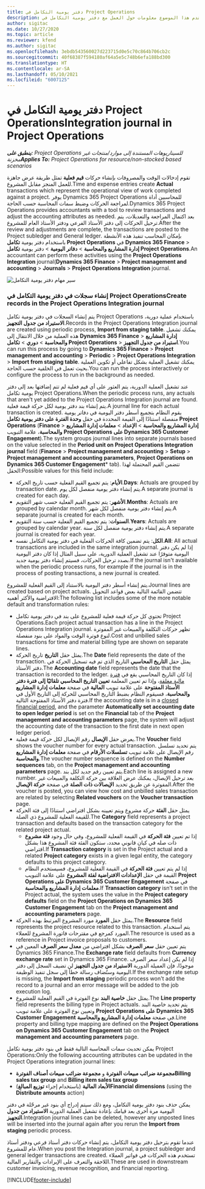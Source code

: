 ```yaml
---
title: دفتر يومية التكامل في Project Operations
description: يقدم هذا الموضوع معلومات حول العمل مع دفتر يومية التكامل في Project Operations.
author: sigitac
ms.date: 10/27/2020
ms.topic: article
ms.reviewer: kfend
ms.author: sigitac
ms.openlocfilehash: 3ebdb543560027d223715d0e5c70c864b706cb2c
ms.sourcegitcommit: 40f68387f594180af64a5e5c748b6efa188bd300
ms.translationtype: HT
ms.contentlocale: ar-SA
ms.lasthandoff: 05/10/2021
ms.locfileid: "6007125"
---
```

# <a name="integration-journal-in-project-operations"></a><span data-ttu-id="6e814-103">دفتر يومية التكامل في Project Operations</span><span class="sxs-lookup"><span data-stu-id="6e814-103">Integration journal in Project Operations</span></span>

<span data-ttu-id="6e814-104">_**ينطبق على:** Project Operations للسيناريوهات المستندة إلى موارد/منتجات غير مخزنة‬_</span><span class="sxs-lookup"><span data-stu-id="6e814-104">_**Applies To:** Project Operations for resource/non-stocked based scenarios_</span></span>

<span data-ttu-id="6e814-105">تقوم إدخالات الوقت والمصروفات بإنشاء حركات **قيم فعلية** تمثل طريقة عرض جاهزة للعمل المنجز مقابل المشروع.</span><span class="sxs-lookup"><span data-stu-id="6e814-105">Time and expense entries create **Actual** transactions which represent the operational view of work completed against a project.</span></span> <span data-ttu-id="6e814-106">يوفر Dynamics 365 Project Operations للمحاسبين أداة لمراجعة الحركات وضبط سمات المحاسبة حسب الحاجة.</span><span class="sxs-lookup"><span data-stu-id="6e814-106">Dynamics 365 Project Operations provides accountants with a tool to review transactions and adjust the accounting attributes as needed.</span></span> <span data-ttu-id="6e814-107">بعد اكتمال المراجعة والتعديلات، يتم ترحيل الحركات إلى دفتر الأستاذ الفرعي ودفتر الأستاذ العام للمشروع.</span><span class="sxs-lookup"><span data-stu-id="6e814-107">After the review and adjustments are complete, the transactions are posted to the Project subledger and General ledger.</span></span> <span data-ttu-id="6e814-108">بإمكان المحاسب تنفيذ هذه الأنشطة باستخدام دفتر يومية **تكامل Project Operations** في **Dynamics 365 Finance** > **إدارة المشاريع والمحاسبة** > **دفاتر اليومية** >  دفتر يومية **تكامل Project Operations**.</span><span class="sxs-lookup"><span data-stu-id="6e814-108">An accountant can perform these activities using the **Project Operations Integration** journal(**Dynamics 365 Finance** > **Project management and accounting** > **Journals** > **Project Operations Integration** journal.</span></span>

![سير مهام دفتر يومية التكامل](./media/IntegrationJournal.png)

### <a name="create-records-in-the-project-operations-integration-journal"></a><span data-ttu-id="6e814-110">إنشاء سجلات في دفتر يومية التكامل في Project Operations</span><span class="sxs-lookup"><span data-stu-id="6e814-110">Create records in the Project Operations Integration journal</span></span>

<span data-ttu-id="6e814-111">يتم إنشاء السجلات في دفتر يومية تكامل Project Operations باستخدام عملية دورية، **الاستيراد من جدول التجهيز**.</span><span class="sxs-lookup"><span data-stu-id="6e814-111">Records in the Project Operations Integration journal are created using periodic process, **Import from staging table**.</span></span> <span data-ttu-id="6e814-112">يمكنك تشغيل هذه العملية من خلال الانتقال إلى **Dynamics 365 Finance** > **إدارة المشاريع والمحاسبة** > **دوري** > **تكامل Project Operations** > **استيراد من جدول التجهيز**.</span><span class="sxs-lookup"><span data-stu-id="6e814-112">You can run this process by going to **Dynamics 365 Finance** > **Project management and accounting** > **Periodic** > **Project Operations Integration** > **Import from staging table**.</span></span> <span data-ttu-id="6e814-113">يمكنك تشغيل العملية بشكل تفاعلي أو تكوين العملية بحيث تعمل في الخلفية حسب الحاجة.</span><span class="sxs-lookup"><span data-stu-id="6e814-113">You can run the process interactively or configure the process to run in the background as needed.</span></span>

<span data-ttu-id="6e814-114">عند تشغيل العملية الدورية، يتم العثور على أي قيم فعلية لم تتم إضافتها بعد إلى دفتر يومية تكامل Project Operations.</span><span class="sxs-lookup"><span data-stu-id="6e814-114">When the periodic process runs, any actuals that aren't yet added to the Project Operations Integration journal are found.</span></span> <span data-ttu-id="6e814-115">يتم إنشاء بند دفتر يومية لكل حركة قيمة فعلية.</span><span class="sxs-lookup"><span data-stu-id="6e814-115">A journal line for each actual transaction is created.</span></span>
<span data-ttu-id="6e814-116">يقوم النظام بتجميع أسطر دفتر اليومية في دفاتر يومية منفصلة استنادًا إلى القيمة المحددة في حقل **وحدة الفترة على دفتر يومية تكامل Project Operations** (**Finance** > **إدارة المشاريع والمحاسبة** > **الإعداد** > **معلمات إدارة المشاريع والمحاسبة**، علامة التبويب **Project Operations على Dynamics 365 Customer Engagement**).</span><span class="sxs-lookup"><span data-stu-id="6e814-116">The system groups journal lines into separate journals based on the value selected in the **Period unit on Project Operations Integration journal** field (**Finance** > **Project management and accounting** > **Setup** > **Project management and accounting parameters**, **Project Operations on Dynamics 365 Customer Engagement**\* tab).</span></span> <span data-ttu-id="6e814-117">تتضمن القيم المحتملة لهذا الحقل:</span><span class="sxs-lookup"><span data-stu-id="6e814-117">Possible values for this field include:</span></span>

  - <span data-ttu-id="6e814-118">**الأيام**: يتم تجميع القيم الفعلية حسب تاريخ الحركة.</span><span class="sxs-lookup"><span data-stu-id="6e814-118">**Days**: Actuals are grouped by transaction date.</span></span> <span data-ttu-id="6e814-119">يتم إنشاء دفتر يومية منفصل لكل يوم.</span><span class="sxs-lookup"><span data-stu-id="6e814-119">A separate journal is created for each day.</span></span>
  - <span data-ttu-id="6e814-120">**الأشهر**: يتم تجميع القيم الفعلية حسب شهر التقويم.</span><span class="sxs-lookup"><span data-stu-id="6e814-120">**Months**: Actuals are grouped by calendar month.</span></span> <span data-ttu-id="6e814-121">يتم إنشاء دفتر يومية منفصل لكل شهر.</span><span class="sxs-lookup"><span data-stu-id="6e814-121">A separate journal is created for each month.</span></span>
  - <span data-ttu-id="6e814-122">**السنوات**: يتم تجميع القيم الفعلية حسب سنة التقويم.</span><span class="sxs-lookup"><span data-stu-id="6e814-122">**Years**: Actuals are grouped by calendar year.</span></span> <span data-ttu-id="6e814-123">يتم إنشاء دفتر يومية منفصل لكل سنة.</span><span class="sxs-lookup"><span data-stu-id="6e814-123">A separate journal is created for each year.</span></span>
  - <span data-ttu-id="6e814-124">**الكل**: يتم تضمين كافة الحركات الفعلية في دفتر يومية التكامل نفسه.</span><span class="sxs-lookup"><span data-stu-id="6e814-124">**All**: All actual transactions are included in the same integration journal.</span></span> <span data-ttu-id="6e814-125">إذا لم يكن دفتر اليومية متوفرًا عند تشغيل العملية الدورية، على سبيل المثال إذا كان دفتر اليومية بصدد ترحيل الحركات، فسيتم إنشاء دفتر يومية جديد.</span><span class="sxs-lookup"><span data-stu-id="6e814-125">If the journal isn't available when the periodic process runs, for example if the journal is in the process of posting transactions, a new journal is created.</span></span>

<span data-ttu-id="6e814-126">يتم إنشاء أسطر دفتر اليومية بالاستناد إلى القيم الفعلية للمشروع.</span><span class="sxs-lookup"><span data-stu-id="6e814-126">Journal lines are created based on project actuals.</span></span> <span data-ttu-id="6e814-127">تتضمن القائمة التالية بعض قواعد التحويل الافتراضية والأكثر أهميه:</span><span class="sxs-lookup"><span data-stu-id="6e814-127">The following list includes some of the more notable default and transformation rules:</span></span>

  - <span data-ttu-id="6e814-128">تحتوي كل حركة قيمة فعلية للمشروع على بند في دفتر يومية تكامل Project Operations.</span><span class="sxs-lookup"><span data-stu-id="6e814-128">Each project actual transaction has a line in the Project Operations Integration journal.</span></span> <span data-ttu-id="6e814-129">تظهر حركات التكلفة والمبيعات غير المفوترة لنوع فوترة الوقت والمواد على بنود منفصلة.</span><span class="sxs-lookup"><span data-stu-id="6e814-129">Cost and unbilled sales transactions for time and material billing type are shown on separate lines.</span></span>
  - <span data-ttu-id="6e814-130">يمثل حقل **التاريخ** تاريخ الحركة.</span><span class="sxs-lookup"><span data-stu-id="6e814-130">The **Date** field represents the date of the transaction.</span></span> <span data-ttu-id="6e814-131">يمثل حقل **التاريخ المحاسبي** التاريخ الذي تم فيه تسجيل الحركة في دفتر الأستاذ.</span><span class="sxs-lookup"><span data-stu-id="6e814-131">The **Accounting date** field represents the date that the transaction is recorded to the ledger.</span></span> <span data-ttu-id="6e814-132">إذا كان التاريخ المحاسبي يقع في [فترة مالية مغلقة](/dynamics365/finance/general-ledger/close-general-ledger-at-period-end)، وإذا تم تعيين المعلمة **تعيين التاريخ المحاسبي تلقائيًا إلى فترة دفتر الأستاذ المفتوحة** على علامة تبويب **المالية** في صفحة **معلمات إدارة المشاريع والمحاسبة**، فسيقوم النظام بضبط التاريخ المحاسبي للحركة إلى التاريخ الأول في فترة دفتر الأستاذ المفتوحة التالية.</span><span class="sxs-lookup"><span data-stu-id="6e814-132">If the accounting date is in a [closed financial period](/dynamics365/finance/general-ledger/close-general-ledger-at-period-end), and the parameter **Automatically set accounting date to open ledger period** is set on the **Financial** tab of the **Project management and accounting parameters** page, the system will adjust the accounting date of the transaction to the first date in next open ledger period.</span></span>
  - <span data-ttu-id="6e814-133">يعرض حقل **الإيصال** رقم الإيصال لكل حركة قيمة فعلية.</span><span class="sxs-lookup"><span data-stu-id="6e814-133">The **Voucher** field shows the voucher number for every actual transaction.</span></span> <span data-ttu-id="6e814-134">يتم تحديد تسلسل رقم الإيصال على علامة تبويب **تسلسلات الأرقام** في صفحة **معلمات إدارة المشاريع والمحاسبة**.</span><span class="sxs-lookup"><span data-stu-id="6e814-134">The voucher number sequence is defined on the **Number sequences** tab, on the **Project management and accounting parameters** page.</span></span> <span data-ttu-id="6e814-135">يتم تعيين رقم جديد لكل بند.</span><span class="sxs-lookup"><span data-stu-id="6e814-135">Each line is assigned a new number.</span></span> <span data-ttu-id="6e814-136">بعد ترحيل الإيصال، يمكنك عرض العلاقة بين حركة التكلفة والمبيعات غير المفوترة عن طريق تحديد **الإيصالات ذات الصلة** في صفحة **حركة الإيصال**.</span><span class="sxs-lookup"><span data-stu-id="6e814-136">After the voucher is posted, you can view how cost and unbilled sales transaction are related by selecting **Related vouchers** on the **Voucher transaction** page.</span></span>
  - <span data-ttu-id="6e814-137">يمثل حقل **الفئة** حركة مشروع ويتم تعيينه بشكل افتراضي استنادًا إلى فئة الحركة للقيمة الفعلية للمشروع ذي الصلة.</span><span class="sxs-lookup"><span data-stu-id="6e814-137">The **Category** field represents a project transaction and defaults based on the transaction category for the related project actual.</span></span>
    - <span data-ttu-id="6e814-138">إذا تم تعيين **فئة الحركة** في القيمة الفعلية للمشروع، وفي حال وجود **فئة مشروع** ذات صله في كيان قانوني محدد، ستكون الفئة فئة المشروع هذا بشكل افتراضي.</span><span class="sxs-lookup"><span data-stu-id="6e814-138">If **Transaction category** is set in the Project actual and a related **Project category** exists in a given legal entity, the category defaults to this project category.</span></span>
    - <span data-ttu-id="6e814-139">إذا لم يتم تعيين **فئة الحركة** في القيمة الفعلية للمشروع، فسيستخدم النظام القيمة في حقل **الإعدادات الافتراضية لفئة المشروع** على علامة التبويب **Project Operations على Dynamics 365 Customer Engagement** في صفحة **معلمات إدارة المشاريع والمحاسبة**.</span><span class="sxs-lookup"><span data-stu-id="6e814-139">If **Transaction category** isn't set in the Project actual, the system uses the value in the **Project category defaults** field on the **Project Operations on Dynamics 365 Customer Engagement** tab on the **Project management and accounting parameters** page.</span></span>
  - <span data-ttu-id="6e814-140">يمثل حقل **المورد** مورد المشروع المرتبط بهذه الحركة.</span><span class="sxs-lookup"><span data-stu-id="6e814-140">The **Resource** field represents the project resource related to this transaction.</span></span> <span data-ttu-id="6e814-141">يتم استخدام المورد كمرجع في مقترحات فاتورة المشروع للعملاء.</span><span class="sxs-lookup"><span data-stu-id="6e814-141">The resource is used as a reference in Project invoice proposals to customers.</span></span>
  - <span data-ttu-id="6e814-142">يتم تعيين حقل **سعر الصرف** بشكل افتراضي من **معدل سعر الصرف** المعين في Dynamics 365 Finance.</span><span class="sxs-lookup"><span data-stu-id="6e814-142">The **Exchange rate** field defaults from **Currency exchange rate** set in Dynamics 365 Finance.</span></span> <span data-ttu-id="6e814-143">إذا لم يكن إعداد سعر الصرف موجودًا، فإن العميلة الدورية **الاستيراد من جدول التجهيز** لن تضيف السجل إلى دفتر اليومية وستُضاف رسالة خطأ إلى سجل تنفيذ الوظيفة.</span><span class="sxs-lookup"><span data-stu-id="6e814-143">If the exchange rate setup is missing, the **Import from staging** periodic process won't add the record to a journal and an error message will be added to the job execution log.</span></span>
  - <span data-ttu-id="6e814-144">يمثل حقل **خاصية البند** نوع الفوترة في القيم الفعلية للمشروع.</span><span class="sxs-lookup"><span data-stu-id="6e814-144">The **Line property** field represents the billing type in Project actuals.</span></span> <span data-ttu-id="6e814-145">يتم تحديد خاصية البند وتعيين نوع الفوترة على علامة تبويب **Project Operations على Dynamics 365 Customer Engagement** في صفحة **معلمات إدارة المشاريع والمحاسبة**.</span><span class="sxs-lookup"><span data-stu-id="6e814-145">Line property and billing type mapping are defined on the **Project Operations on Dynamics 365 Customer Engagement** tab on the **Project management and accounting parameters** page.</span></span>

<span data-ttu-id="6e814-146">يمكن تحديث سمات المحاسبة التالية فقط في بنود دفتر يومية تكامل Project Operations:</span><span class="sxs-lookup"><span data-stu-id="6e814-146">Only the following accounting attributes can be updated in the Project Operations integration journal lines:</span></span>

- <span data-ttu-id="6e814-147">**مجموعة ضرائب مبيعات الفوترة** و **مجموعة ضرائب مبيعات أصناف الفوترة**</span><span class="sxs-lookup"><span data-stu-id="6e814-147">**Billing sales tax group** and **Billing item sales tax group**</span></span>
- <span data-ttu-id="6e814-148">**الأبعاد المالية** (باستخدام إجراء **توزيع المبالغ**)</span><span class="sxs-lookup"><span data-stu-id="6e814-148">**Financial dimensions** (using the **Distribute amounts** action)</span></span>

<span data-ttu-id="6e814-149">يمكن حذف بنود دفتر يومية التكامل، ومع ذلك سيتم إدراج أي بنود غير مرحّلة في دفتر اليومية مرة أخرى بعد قيامك بإعادة تشغيل العملية الدورية **الاستيراد من جدول التجهيز**.</span><span class="sxs-lookup"><span data-stu-id="6e814-149">Integration journal lines can be deleted, however any unposted lines will be inserted into the journal again after you rerun the **Import from staging** periodic process.</span></span>

<span data-ttu-id="6e814-150">عندما تقوم بترحيل دفتر يومية التكامل، يتم إنشاء حركات دفتر أستاذ فرعي ودفتر أستاذ عام للمشروع.</span><span class="sxs-lookup"><span data-stu-id="6e814-150">When you post the Integration journal, a project subledger and general ledger transactions are created.</span></span> <span data-ttu-id="6e814-151">تستخدم هذه الحركات في فواتير العملاء اللاحقة والتعرف على الإيرادات والتقارير المالية.</span><span class="sxs-lookup"><span data-stu-id="6e814-151">These are used in downstream customer invoicing, revenue recognition, and financial reporting.</span></span>


[!INCLUDE[footer-include](../includes/footer-banner.md)]